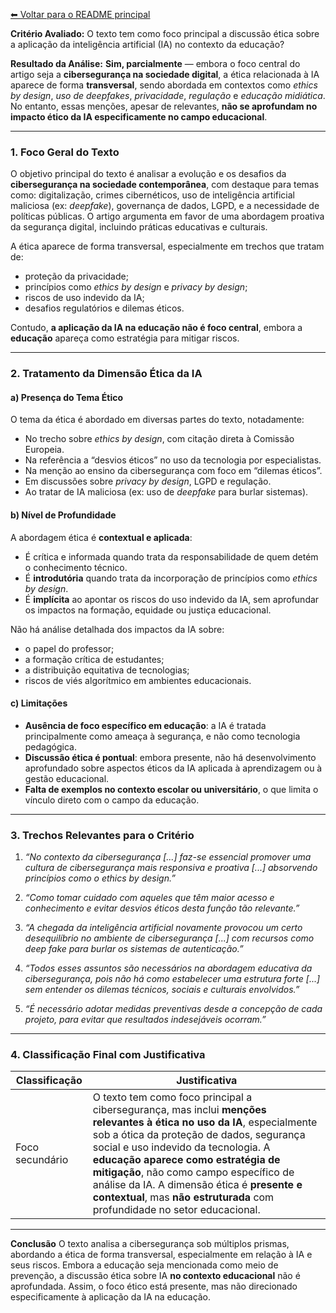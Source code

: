 [⬅ Voltar para o README principal](../README.md)

**Critério Avaliado:**
O texto tem como foco principal a discussão ética sobre a aplicação da inteligência artificial (IA) no contexto da educação?

**Resultado da Análise:**
**Sim, parcialmente** — embora o foco central do artigo seja a **cibersegurança na sociedade digital**, a ética relacionada à IA aparece de forma **transversal**, sendo abordada em contextos como *ethics by design*, *uso de deepfakes*, *privacidade*, *regulação* e *educação midiática*. No entanto, essas menções, apesar de relevantes, **não se aprofundam no impacto ético da IA especificamente no campo educacional**.

---

### 1. **Foco Geral do Texto**

O objetivo principal do texto é analisar a evolução e os desafios da **cibersegurança na sociedade contemporânea**, com destaque para temas como: digitalização, crimes cibernéticos, uso de inteligência artificial maliciosa (ex: *deepfake*), governança de dados, LGPD, e a necessidade de políticas públicas. O artigo argumenta em favor de uma abordagem proativa da segurança digital, incluindo práticas educativas e culturais.

A ética aparece de forma transversal, especialmente em trechos que tratam de:

* proteção da privacidade;
* princípios como *ethics by design* e *privacy by design*;
* riscos de uso indevido da IA;
* desafios regulatórios e dilemas éticos.

Contudo, **a aplicação da IA na educação não é foco central**, embora a **educação** apareça como estratégia para mitigar riscos.

---

### 2. **Tratamento da Dimensão Ética da IA**

#### a) **Presença do Tema Ético**

O tema da ética é abordado em diversas partes do texto, notadamente:

* No trecho sobre *ethics by design*, com citação direta à Comissão Europeia.
* Na referência a “desvios éticos” no uso da tecnologia por especialistas.
* Na menção ao ensino da cibersegurança com foco em “dilemas éticos”.
* Em discussões sobre *privacy by design*, LGPD e regulação.
* Ao tratar de IA maliciosa (ex: uso de *deepfake* para burlar sistemas).

#### b) **Nível de Profundidade**

A abordagem ética é **contextual e aplicada**:

* É crítica e informada quando trata da responsabilidade de quem detém o conhecimento técnico.
* É **introdutória** quando trata da incorporação de princípios como *ethics by design*.
* É **implícita** ao apontar os riscos do uso indevido da IA, sem aprofundar os impactos na formação, equidade ou justiça educacional.

Não há análise detalhada dos impactos da IA sobre:

* o papel do professor;
* a formação crítica de estudantes;
* a distribuição equitativa de tecnologias;
* riscos de viés algorítmico em ambientes educacionais.

#### c) **Limitações**

* **Ausência de foco específico em educação**: a IA é tratada principalmente como ameaça à segurança, e não como tecnologia pedagógica.
* **Discussão ética é pontual**: embora presente, não há desenvolvimento aprofundado sobre aspectos éticos da IA aplicada à aprendizagem ou à gestão educacional.
* **Falta de exemplos no contexto escolar ou universitário**, o que limita o vínculo direto com o campo da educação.

---

### 3. **Trechos Relevantes para o Critério**

1. *“No contexto da cibersegurança \[...] faz-se essencial promover uma cultura de cibersegurança mais responsiva e proativa \[...] absorvendo princípios como o ethics by design.”*

2. *“Como tomar cuidado com aqueles que têm maior acesso e conhecimento e evitar desvios éticos desta função tão relevante.”*

3. *“A chegada da inteligência artificial novamente provocou um certo desequilíbrio no ambiente de cibersegurança \[...] com recursos como deep fake para burlar os sistemas de autenticação.”*

4. *“Todos esses assuntos são necessários na abordagem educativa da cibersegurança, pois não há como estabelecer uma estrutura forte \[...] sem entender os dilemas técnicos, sociais e culturais envolvidos.”*

5. *“É necessário adotar medidas preventivas desde a concepção de cada projeto, para evitar que resultados indesejáveis ocorram.”*

---

### 4. **Classificação Final com Justificativa**

| **Classificação** | **Justificativa**                                                                                                                                                                                                                                                                                                                                                                                                      |
| ----------------- | ---------------------------------------------------------------------------------------------------------------------------------------------------------------------------------------------------------------------------------------------------------------------------------------------------------------------------------------------------------------------------------------------------------------------- |
| Foco secundário   | O texto tem como foco principal a cibersegurança, mas inclui **menções relevantes à ética no uso da IA**, especialmente sob a ótica da proteção de dados, segurança social e uso indevido da tecnologia. A **educação aparece como estratégia de mitigação**, não como campo específico de análise da IA. A dimensão ética é **presente e contextual**, mas **não estruturada** com profundidade no setor educacional. |

---

**Conclusão**
O texto analisa a cibersegurança sob múltiplos prismas, abordando a ética de forma transversal, especialmente em relação à IA e seus riscos. Embora a educação seja mencionada como meio de prevenção, a discussão ética sobre IA **no contexto educacional** não é aprofundada. Assim, o foco ético está presente, mas não direcionado especificamente à aplicação da IA na educação.
